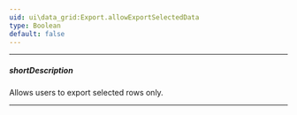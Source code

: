 ```yaml
---
uid: ui\data_grid:Export.allowExportSelectedData
type: Boolean
default: false
---
```

---
##### shortDescription
Allows users to export selected rows only.

---
<!--
When this property is set to **true**, a click on &lt;img src="/images/DataGrid/icons/toolbar_export.png" alt="DevExtreme DataGrid HTML5 Toolbar Exporting" style="vertical-align:middle"/&gt; invokes a menu that contains the "Export selected rows" command.

![DevExtreme DataGrid Exporting Selected Rows](/images/DataGrid/Export_SelectedRows.png)

#include common-demobutton-named with {
    url: "https://js.devexpress.com/Demos/WidgetsGallery/Demo/DataGrid/ExcelJSOverview/",
    name: "Export to Excel"
}
#include common-demobutton-named with {
    url: "https://js.devexpress.com/Demos/WidgetsGallery/Demo/DataGrid/PDFOverview/",
    name: "Export to PDF"
}

[note]This property cannot be enabled when [custom server-side summaries](/concepts/05%20UI%20Components/DataGrid/65%20Summaries/07%20Custom%20Aggregate%20Function/20%20Server-Side%20Data%20Aggregation.md '/Documentation/Guide/UI_Components/DataGrid/Summaries/Custom_Aggregate_Function/#Server-Side_Data_Aggregation') are used.

#####See Also#####
- **export**.**texts**.[exportSelectedRows](/api-reference/10%20UI%20Components/dxDataGrid/1%20Configuration/export/texts/exportSelectedRows.md '/Documentation/ApiReference/UI_Components/dxDataGrid/Configuration/export/texts/#exportSelectedRows') - customizes the text of the "Export selected rows" command.
- **selection**.[mode](/api-reference/10%20UI%20Components/GridBase/1%20Configuration/selection/mode.md '/Documentation/ApiReference/UI_Components/dxDataGrid/Configuration/selection/#mode') - enables selection in the UI component.

-->